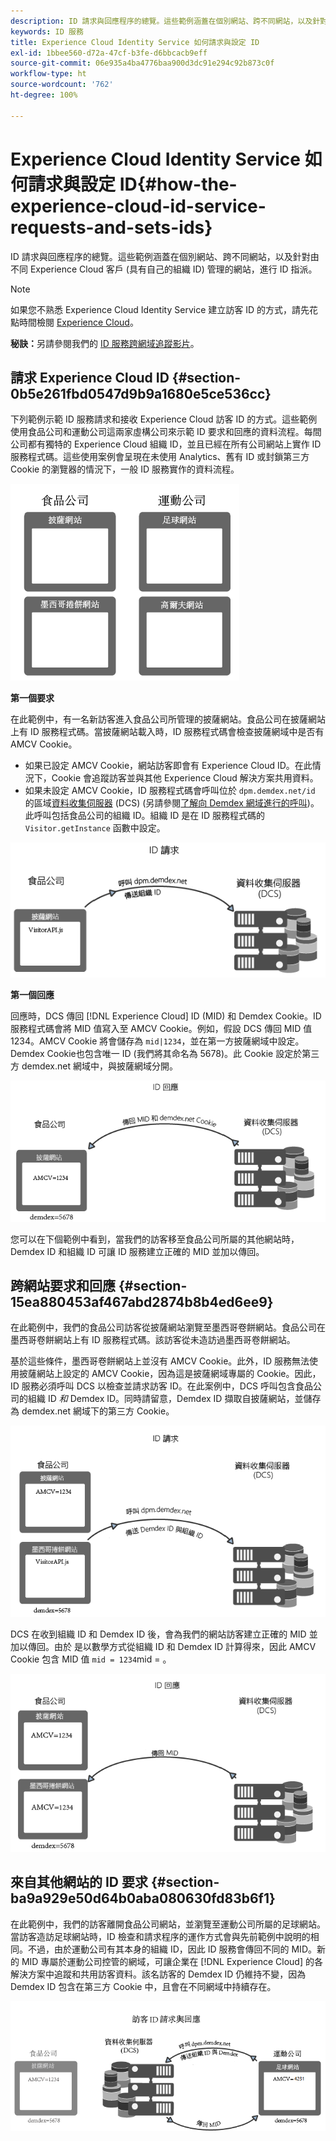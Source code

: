 ```yaml
---
description: ID 請求與回應程序的總覽。這些範例涵蓋在個別網站、跨不同網站，以及針對由不同 Experience Cloud 客戶 (具有自己的組織 ID) 管理的網站，進行 ID 指派。
keywords: ID 服務
title: Experience Cloud Identity Service 如何請求與設定 ID
exl-id: 1bbee560-d72a-47cf-b3fe-d6bbcacb9eff
source-git-commit: 06e935a4ba4776baa900d3dc91e294c92b873c0f
workflow-type: ht
source-wordcount: '762'
ht-degree: 100%

---
```


# Experience Cloud Identity Service 如何請求與設定 ID{#how-the-experience-cloud-id-service-requests-and-sets-ids}

ID 請求與回應程序的總覽。這些範例涵蓋在個別網站、跨不同網站，以及針對由不同 Experience Cloud 客戶 (具有自己的組織 ID) 管理的網站，進行 ID 指派。

>[!NOTE]
>
>如果您不熟悉 Experience Cloud Identity Service 建立訪客 ID 的方式，請先花點時間檢閱 [Experience Cloud](../introduction/cookies.md)。

**秘訣：**&#x200B;另請參閱我們的 [ID 服務跨網域追蹤影片](https://helpx.adobe.com/tw/marketing-cloud-core/kb/MCID/CrossDomain.html)。

## 請求 Experience Cloud ID {#section-0b5e261fbd0547d9b9a1680e5ce536cc}

下列範例示範 ID 服務請求和接收 Experience Cloud 訪客 ID 的方式。這些範例使用食品公司和運動公司這兩家虛構公司來示範 ID 要求和回應的資料流程。每間公司都有獨特的 Experience Cloud 組織 ID，並且已經在所有公司網站上實作 ID 服務程式碼。這些使用案例會呈現在未使用 Analytics、舊有 ID 或封鎖第三方 Cookie 的瀏覽器的情況下，一般 ID 服務實作的資料流程。

![](assets/sample_sites.png)

**第一個要求**

在此範例中，有一名新訪客進入食品公司所管理的披薩網站。食品公司在披薩網站上有 ID 服務程式碼。當披薩網站載入時，ID 服務程式碼會檢查披薩網域中是否有 AMCV Cookie。

* 如果已設定 AMCV Cookie，網站訪客即會有 Experience Cloud ID。在此情況下，Cookie 會追蹤訪客並與其他 Experience Cloud 解決方案共用資料。
* 如果未設定 AMCV Cookie，ID 服務程式碼會呼叫位於 `dpm.demdex.net/id` 的區域[資料收集伺服器](https://experienceleague.adobe.com/docs/analytics/technotes/rdc/regional-data-collection.html?lang=zh-Hant) (DCS) (另請參閱[了解向 Demdex 網域進行的呼叫](https://experienceleague.adobe.com/docs/audience-manager/user-guide/reference/demdex-calls.html?lang=zh-Hant))。此呼叫包括食品公司的組織 ID。組織 ID 是在 ID 服務程式碼的 `Visitor.getInstance` 函數中設定。

![](assets/request1.png)

**第一個回應**

回應時，DCS 傳回 [!DNL Experience Cloud] ID (MID) 和 Demdex Cookie。ID 服務程式碼會將 MID 值寫入至 AMCV Cookie。例如，假設 DCS 傳回 MID 值 1234。AMCV Cookie 將會儲存為 `mid|1234`，並在第一方披薩網域中設定。Demdex Cookie也包含唯一 ID (我們將其命名為 5678)。此 Cookie 設定於第三方 demdex.net 網域中，與披薩網域分開。

![](assets/response1.png)

您可以在下個範例中看到，當我們的訪客移至食品公司所屬的其他網站時，Demdex ID 和組織 ID 可讓 ID 服務建立正確的 MID 並加以傳回。

## 跨網站要求和回應 {#section-15ea880453af467abd2874b8b4ed6ee9}

在此範例中，我們的食品公司訪客從披薩網站瀏覽至墨西哥卷餅網站。食品公司在墨西哥卷餅網站上有 ID 服務程式碼。該訪客從未造訪過墨西哥卷餅網站。

基於這些條件，墨西哥卷餅網站上並沒有 AMCV Cookie。此外，ID 服務無法使用披薩網站上設定的 AMCV Cookie，因為這是披薩網域專屬的 Cookie。因此，ID 服務必須呼叫 DCS 以檢查並請求訪客 ID。在此案例中，DCS 呼叫包含食品公司的組織 ID *和* Demdex ID。同時請留意，Demdex ID 擷取自披薩網站，並儲存為 demdex.net 網域下的第三方 Cookie。

![](assets/request2.png)

DCS 在收到組織 ID 和 Demdex ID 後，會為我們的網站訪客建立正確的 MID 並加以傳回。由於 是以數學方式從組織 ID 和 Demdex ID 計算得來，因此 AMCV Cookie 包含 MID 值 `mid = 1234`mid = 。

![](assets/response2.png)

## 來自其他網站的 ID 要求 {#section-ba9a929e50d64b0aba080630fd83b6f1}

在此範例中，我們的訪客離開食品公司網站，並瀏覽至運動公司所屬的足球網站。當訪客造訪足球網站時，ID 檢查和請求程序的運作方式會與先前範例中說明的相同。不過，由於運動公司有其本身的組織 ID，因此 ID 服務會傳回不同的 MID。新的 MID 專屬於運動公司控管的網域，可讓企業在 [!DNL Experience Cloud] 的各解決方案中追蹤和共用訪客資料。該名訪客的 Demdex ID 仍維持不變，因為 Demdex ID 包含在第三方 Cookie 中，且會在不同網域中持續存在。

![](assets/req_resp.png)
